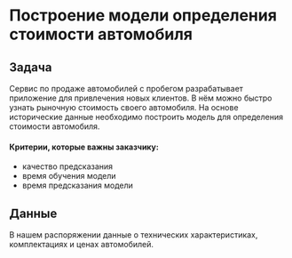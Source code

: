 # Построение модели определения стоимости автомобиля
## Задача
Сервис по продаже автомобилей с пробегом  разрабатывает приложение для привлечения новых клиентов. В нём можно быстро узнать рыночную стоимость своего автомобиля. На основе исторические данные необходимо построить модель для определения стоимости автомобиля.
#### Критерии, которые важны заказчику:
- качество предсказания
- время обучения модели
- время предсказания модели
## Данные
В нашем распоряжении данные о технических характеристиках, комплектациях и ценах автомобилей.
